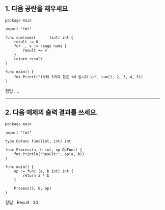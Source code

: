 ## 1. 다음 공란을 채우세요

    package main

    import "fmt"

    func sum(nums[      ]int) int {
        result := 0
        for _, v := range nums {
            result += v
        }
        return result
    }

    func main() {
        fmt.Printf("1부터 5까지 합은 %d 입니다.\n", sum(1, 2, 3, 4, 5))
    }

정답 : ...

---

## 2. 다음 예제의 출력 결과를 쓰세요.

    package main

    import "fmt"

    type OpFunc func(int, int) int

    func Process(a, b int, op OpFunc) {
        fmt.Println("Result:", op(a, b))
    }

    func main() {
        op := func (a, b int) int {
            return a * b
        }

        Process(5, 6, op)
    }

정답 : Result : 30